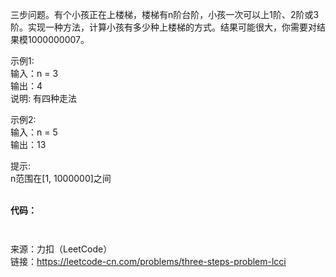 三步问题。有个小孩正在上楼梯，楼梯有n阶台阶，小孩一次可以上1阶、2阶或3阶。实现一种方法，计算小孩有多少种上楼梯的方式。结果可能很大，你需要对结果模1000000007。               

示例1:                 
输入：n = 3                   
输出：4               
说明: 有四种走法                              

示例2:                     
输入：n = 5                     
输出：13                       

提示:                            
n范围在[1, 1000000]之间                       
&emsp;

**代码：**
```java



```

来源：力扣（LeetCode）                         
链接：https://leetcode-cn.com/problems/three-steps-problem-lcci
